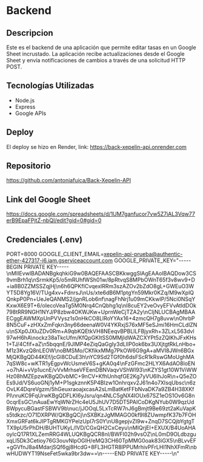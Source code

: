 # Backend

## Descripcion
Este es el backend de una aplicación que permite editar tasas en un Google Sheet incrustado. La aplicación recibe actualizaciones desde el Google Sheet y envía notificaciones de cambios a través de una solicitud HTTP POST.

## Tecnologías Utilizadas
- Node.js
- Express
- Google APIs

## Deploy 
El deploy se hizo en Render, link: 
https://back-xepelin-api.onrender.com

## Repositorio
https://github.com/antoniafuica/Back-Xepelin-API

## Link del Google Sheet
https://docs.google.com/spreadsheets/d/1UM7ganfucor7vw5Z7iAL3Vqw77erB9EpaFPjtZ-nbQI/edit?gid=0#gid=0


## Credenciales (.env)
PORT=8000
GOOGLE_CLIENT_EMAIL=xepelin-api-prueba@authentic-ether-427317-i6.iam.gserviceaccount.com
GOOGLE_PRIVATE_KEY="-----BEGIN PRIVATE KEY-----\nMIIEvwIBADANBgkqhkiG9w0BAQEFAASCBKkwggSlAgEAAoIBAQDow3CS9vmBrh1q\nSrmkKp5/o5mRUhfWSh01w/8pRtvqS8MPbOWnT65f3v8wv9+D+ia8B0ZZMSSZqjHj\n6h6QPKfICvqexlRRm3szAZOv2bZdO8gL+GWEuO3WYT5D8Yg16V/TUg4xv+FdnrsJ\nUs/xte6dB6M1ptgYn59Mkr0KZq/M9wXplQQnkpP0Pn+UeJeQANMS2/jgnRLob6nf\nagFhNrj1u09mCKkwIP/5Nci0NSqYKxwX6E9T+6/oIecoVeaTg5M0Nrq4CnQbhg1q\nI8cuEY2veOvyEFVvAtldDOk798tRR9NGH1NYJ/P8zbw4OKWJKw+UprnWeCjTZA2y\nCljNLUCBAgMBAAECggEAWMXpUnPVVysz1s0nHkCO8LlRoYYAx16+4zmcQH7g8uvw\nOhrbP8N5CuF+zHXxZmFqkn3ny66deenaW0V4YKRxjS76xMF5eSJmi16HmCLdlZNu\nSXp0JXluZDv0Rm+A9qbKQEtkVH8NEeqvBPBLlLFBjyxRh+3ZLxL563dvl97wH6hA\nockz38aTkcUfm/KfQpGKItSS0MMjIdWAZCXYPt5zZQlKhJFxKHs1+TJ/4Cfif+aZ\n5bqqnE/9JlMP4eZiqQaGgIy3dLlIP0ok6bx3UXjtgtRkLnHbo+M1z3KvzQ8nLEOW\noBMSMo/CKfikxMMg7PkOW6G9gA+aMVI8JWn6BGxMjQKBgQD44KEf/jcGl8CDuE3h\nYC9Sd2TGf0h6dsFScR1kRswGMoUghMA7qSW8c+wKTR1yEgpvWcUsmeV6S+gKA0q4\nFzGFmc2HLYX6AdAO8loEN+o7hAi+vVp1ucnE/vVvMrhseVFEenDBNVaqvVShWI93\nKZYS1gt10W1ViWWHz08hMZEpzwKBgQDvbMC+9nCV+KfhUnhqfGE2Kg7yVU6IhJoR\n+Q5eZOEs9Jd/VS6uoGNj1yM+P1sgkznnK5P4BIzw1Onhrqxv2J61n4o7XIsqUbsc\n6zOvLK4DqreVgzm/5hGeuxraoajxcasA2sLmBatKetFFbNvaDK7a9ZB4H38XKfPl\nruKC9FqUrwKBgQDFLKI6yJsru/qn4NLC5gNX4IOUx67SZ1eOS1Ov6G8n0cqrEsGC\nAuaEwYqWNrZHc4eU5JhUV7D5DT5PAICoDKgNYub0W9qzUdBWpycuBGastFSBWV9b\nuc/jJOOqL5LxTcRW7nJ6gBmjt9Be69zt2aKuVapKs5tdkzc/O71DXRPW/QKBgQCj\nSXBKzJgMMAGO0kf9l8ZUwmpfK37b7FOHXmxGRFat6kJIPTgRMKGYPelzUpI7rS0Y\nU8gepjvZI9w+ZnqD7SCQjbYgtgTTX9pU5rPhDH/BUHTUKyL/lVD/CGxQH2CxCeyu\nMIQrjEI+EXUX/B4UoAHAoylcQ17R1XLZemRRG4WLUQKBgQCR8nl/BWFI02h9vsOZ\nL0mD9OLdbzguxqLl5Dk3Cetioy76G3ouvNlpOGlH/eMQ3CH60TpMMG0oak83iGX5\nBLvvEF+gGVfnJ8a4MdarjSQf6gj8HcdG+8FL3HGTR8lPPUMrhivPFrLHI1NhXFmR\nbwHUDWYT19NseFet5wka9br3dw==\n-----END PRIVATE KEY-----\n"
